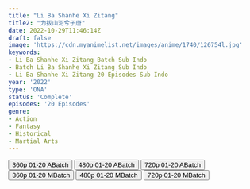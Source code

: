 ```yaml
---
title: "Li Ba Shanhe Xi Zitang"
title2: "力拔山河兮子唐"
date: 2022-10-29T11:46:14Z
draft: false
image: 'https://cdn.myanimelist.net/images/anime/1740/126754l.jpg'
keywords:
- Li Ba Shanhe Xi Zitang Batch Sub Indo
- Batch Li Ba Shanhe Xi Zitang Sub Indo
- Li Ba Shanhe Xi Zitang 20 Episodes Sub Indo
year: '2022'
type: 'ONA'
status: 'Complete'
episodes: '20 Episodes'
genre:
- Action
- Fantasy
- Historical
- Martial Arts
---
```


<div class="d-g gg-5 gtc-r ai-c">
<button onclick="window.open('?barc=2WBugS83Dt_20221030/Batch/1-20/Kuramanime-XZTCTP-1_20-Mp4360','_blank')">360p 01-20 ABatch</button>
<button onclick="window.open('?barc=2WBugS83Dt_20221030/Batch/1-20/Kuramanime-XZTCTP-1_20-Mp4480','_blank')">480p 01-20 ABatch</button>
<button onclick="window.open('?barc=2WBugS83Dt_20221030/Batch/1-20/Kuramanime-XZTCTP-1_20-Mp4720','_blank')">720p 01-20 ABatch</button>
<button onclick="window.open('?bmed=empm4mdvrkc1as8','_blank')">360p 01-20 MBatch</button>
<button onclick="window.open('?bmed=arkotphbem2k7tj','_blank')">480p 01-20 MBatch</button>
<button onclick="window.open('?bmed=ql1jl6q01rprww2','_blank')">720p 01-20 MBatch</button>
</div>